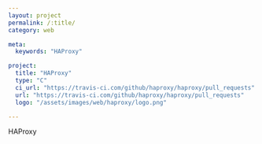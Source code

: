 ```yaml
---
layout: project
permalink: /:title/
category: web

meta:
  keywords: "HAProxy"

project:
  title: "HAProxy"
  type: "C"
  ci_url: "https://travis-ci.com/github/haproxy/haproxy/pull_requests"
  url: "https://travis-ci.com/github/haproxy/haproxy/pull_requests"
  logo: "/assets/images/web/haproxy/logo.png"

---
```

<p>HAProxy</p>

